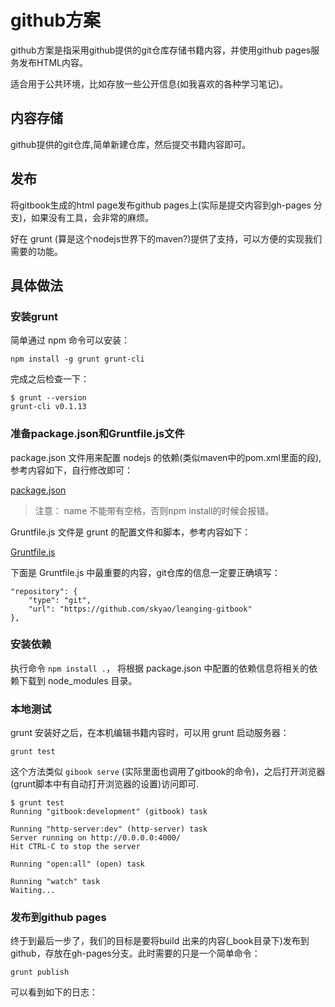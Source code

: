 # github方案

github方案是指采用github提供的git仓库存储书籍内容，并使用github pages服务发布HTML内容。

适合用于公共环境，比如存放一些公开信息(如我喜欢的各种学习笔记)。

## 内容存储

github提供的git仓库,简单新建仓库，然后提交书籍内容即可。

## 发布

将gitbook生成的html page发布github pages上(实际是提交内容到gh-pages 分支)，如果没有工具，会非常的麻烦。

好在 grunt (算是这个nodejs世界下的maven?)提供了支持，可以方便的实现我们需要的功能。

## 具体做法

### 安装grunt

简单通过 npm 命令可以安装：

	npm install -g grunt grunt-cli

完成之后检查一下：

    $ grunt --version
    grunt-cli v0.1.13

### 准备package.json和Gruntfile.js文件

package.json 文件用来配置 nodejs 的依赖(类似maven中的pom.xml里面的<dependencies/>段), 参考内容如下，自行修改即可：

[package.json](images/package.json)

> 注意： name 不能带有空格，否则npm install的时候会报错。

Gruntfile.js 文件是 grunt 的配置文件和脚本，参考内容如下：

[Gruntfile.js](images/Gruntfile.js)

下面是 Gruntfile.js 中最重要的内容，git仓库的信息一定要正确填写：

    "repository": {
        "type": "git",
        "url": "https://github.com/skyao/leanging-gitbook"
    },

### 安装依赖

执行命令 `npm install .`， 将根据 package.json 中配置的依赖信息将相关的依赖下载到 node_modules 目录。

### 本地测试

grunt 安装好之后，在本机编辑书籍内容时，可以用 grunt 启动服务器：

	grunt test

这个方法类似 `gibook serve` (实际里面也调用了gitbook的命令)，之后打开浏览器(grunt脚本中有自动打开浏览器的设置)访问即可.

    $ grunt test
    Running "gitbook:development" (gitbook) task

    Running "http-server:dev" (http-server) task
    Server running on http://0.0.0.0:4000/
    Hit CTRL-C to stop the server

    Running "open:all" (open) task

    Running "watch" task
    Waiting...

### 发布到github pages

终于到最后一步了，我们的目标是要将build 出来的内容(_book目录下)发布到github，存放在gh-pages分支。此时需要的只是一个简单命令：

	grunt publish

可以看到如下的日志：
